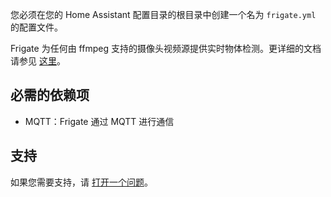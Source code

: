 您必须在您的 Home Assistant 配置目录的根目录中创建一个名为 `frigate.yml` 的配置文件。

Frigate 为任何由 ffmpeg 支持的摄像头视频源提供实时物体检测。更详细的文档请参见 [这里](https://docs.frigate.video)。

## 必需的依赖项

- MQTT：Frigate 通过 MQTT 进行通信

## 支持

如果您需要支持，请 [打开一个问题](https://github.com/blakeblackshear/frigate/issues/new/choose)。